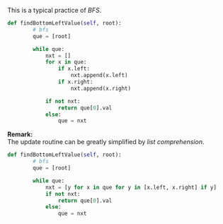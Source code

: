 This is a typical practice of *BFS*.
```python
def findBottomLeftValue(self, root):
        # bfs
        que = [root]

        while que:
            nxt = []
            for x in que:
                if x.left:
                    nxt.append(x.left)
                if x.right:
                    nxt.append(x.right)

            if not nxt:
                return que[0].val
            else:
                que = nxt
```

**Remark:**  
The update routine can be greatly simplified by *list comprehension*.
```python
def findBottomLeftValue(self, root):
        # bfs
        que = [root]

        while que:
            nxt = [y for x in que for y in [x.left, x.right] if y]
            if not nxt:
                return que[0].val
            else:
                que = nxt
```
